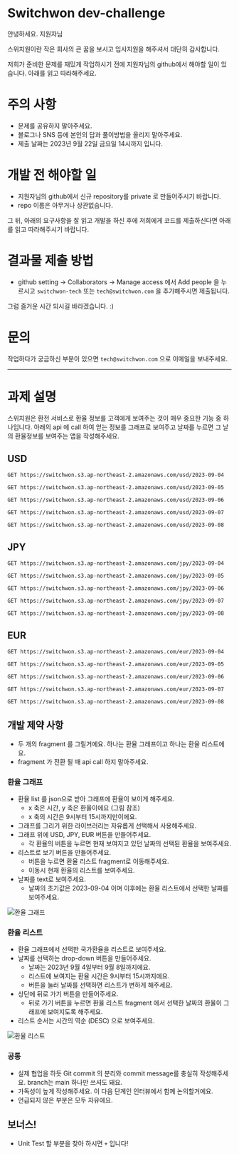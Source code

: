 # Switchwon dev-challenge
안녕하세요. 지원자님

스위치원이란 작은 회사의 큰 꿈을 보시고 입사지원을 해주셔서 대단히 감사합니다.

저희가 준비한 문제를 재밌게 작업하시기 전에 지원자님의 github에서 해야할 일이 있습니다. 아래를 읽고 따라해주세요.

# 주의 사항
- 문제를 공유하지 말아주세요.
- 블로그나 SNS 등에 본인의 답과 풀이방법을 올리지 말아주세요.
- 제출 날짜는 2023년 9월 22일 금요일 14시까지 입니다.

# 개발 전 해야할 일
- 지원자님의 github에서 신규 repository를 private 로 만들어주시기 바랍니다.
- repo 이름은 아무거나 상관없습니다.

그 뒤, 아래의 요구사항을 잘 읽고 개발을 하신 후에 저희에게 코드를 제출하신다면 아래를 읽고 따라해주시기 바랍니다.
# 결과물 제출 방법
- github setting -> Collaborators -> Manage access 에서 Add people 을 누르시고 `switchwon-tech` 또는 `tech@switchwon.com` 을 추가해주시면 제출됩니다.

그럼 즐거운 시간 되시길 바라겠습니다. :)

# 문의
작업하다가 궁금하신 부분이 있으면 `tech@switchwon.com` 으로 이메일을 보내주세요.

---

# 과제 설명
스위치원은 환전 서비스로 환율 정보를 고객에게 보여주는 것이 매우 중요한 기능 중 하나입니다.
아래의 api 에 call 하여 얻는 정보를 그래프로 보여주고 날짜를 누르면 그 날의 환율정보를 보여주는 앱을 작성해주세요.

## USD
`GET https://switchwon.s3.ap-northeast-2.amazonaws.com/usd/2023-09-04`

`GET https://switchwon.s3.ap-northeast-2.amazonaws.com/usd/2023-09-05`

`GET https://switchwon.s3.ap-northeast-2.amazonaws.com/usd/2023-09-06`

`GET https://switchwon.s3.ap-northeast-2.amazonaws.com/usd/2023-09-07`

`GET https://switchwon.s3.ap-northeast-2.amazonaws.com/usd/2023-09-08`

## JPY
`GET https://switchwon.s3.ap-northeast-2.amazonaws.com/jpy/2023-09-04`

`GET https://switchwon.s3.ap-northeast-2.amazonaws.com/jpy/2023-09-05`

`GET https://switchwon.s3.ap-northeast-2.amazonaws.com/jpy/2023-09-06`

`GET https://switchwon.s3.ap-northeast-2.amazonaws.com/jpy/2023-09-07`

`GET https://switchwon.s3.ap-northeast-2.amazonaws.com/jpy/2023-09-08`

## EUR
`GET https://switchwon.s3.ap-northeast-2.amazonaws.com/eur/2023-09-04`

`GET https://switchwon.s3.ap-northeast-2.amazonaws.com/eur/2023-09-05`

`GET https://switchwon.s3.ap-northeast-2.amazonaws.com/eur/2023-09-06`

`GET https://switchwon.s3.ap-northeast-2.amazonaws.com/eur/2023-09-07`

`GET https://switchwon.s3.ap-northeast-2.amazonaws.com/eur/2023-09-08`

## 개발 제약 사항
* 두 개의 fragment 를 그릴거에요. 하나는 환율 그래프이고 하나는 환율 리스트에요.
* fragment 가 전환 될 때 api call 하지 말아주세요.
### 환율 그래프
* 환율 list 를 json으로 받아 그래프에 환율이 보이게 해주세요.
	* x 축은 시간, y 축은 환율이에요 (그림 참조)
	* x 축의 시간은 9시부터 15시까지만이에요.
* 그래프를 그리기 위한 라이브러리는 자유롭게 선택해서 사용해주세요.
* 그래프 위에 USD, JPY, EUR 버튼을 만들어주세요.
	* 각 환율의 버튼을 누르면 현재 보여지고 있던 날짜의 선택된 환율을 보여주세요.
* 리스트로 보기 버튼을 만들어주세요.
	* 버튼을 누르면 환율 리스트 fragment로 이동해주세요.
	* 이동시 현재 환율의 리스트를 보여주세요.
* 날짜를 text로 보여주세요.
	* 날짜의 초기값은 2023-09-04 이며 이후에는 환율 리스트에서 선택한 날짜를 보여주세요.

![환율 그래프](https://switchwon.s3.ap-northeast-2.amazonaws.com/switchwon-test-1.png)
### 환율 리스트
* 환율 그래프에서 선택한 국가환율을 리스트로 보여주세요.
* 날짜를 선택하는 drop-down 버튼을 만들어주세요.
	* 날짜는 2023년 9월 4일부터 9월 8일까지에요.
	* 리스트에 보여지는 환율 시간은 9시부터 15시까지에요.
	* 버튼을 눌러 날짜를 선택하면 리스트가 변하게 해주세요.
* 상단에 뒤로 가기 버튼을 만들어주세요.
	* 뒤로 가기 버튼을 누르면 환율 리스트 fragment 에서 선택한 날짜의 환율이 그래프에 보여지도록 해주세요.
* 리스트 순서는 시간의 역순 (DESC) 으로 보여주세요.

![환율 리스트](https://switchwon.s3.ap-northeast-2.amazonaws.com/switchwon-test-2.png)
### 공통
* 실제 협업을 하듯 Git commit 의 분리와 commit message를 충실히 작성해주세요. branch는 main 하나만 쓰셔도 돼요.
* 가독성이 높게 작성해주세요. 이 다음 단계인 인터뷰에서 함께 논의할거에요.
* 언급되지 않은 부분은 모두 자유에요.

## 보너스!
* Unit Test 할 부분을 찾아 하시면 `+` 입니다!
